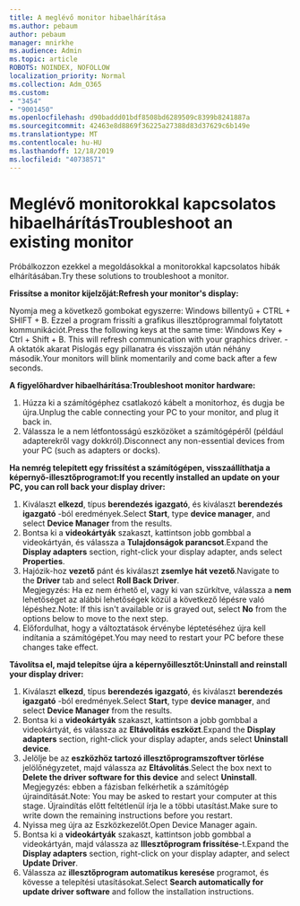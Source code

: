 ```yaml
---
title: A meglévő monitor hibaelhárítása
ms.author: pebaum
author: pebaum
manager: mnirkhe
ms.audience: Admin
ms.topic: article
ROBOTS: NOINDEX, NOFOLLOW
localization_priority: Normal
ms.collection: Adm_O365
ms.custom:
- "3454"
- "9001450"
ms.openlocfilehash: d90baddd01bdf8508bd6289509c8399b8241887a
ms.sourcegitcommit: 42463e8d8869f36225a27388d83d37629c6b149e
ms.translationtype: MT
ms.contentlocale: hu-HU
ms.lasthandoff: 12/18/2019
ms.locfileid: "40738571"
---
```

# <a name="troubleshoot-an-existing-monitor"></a><span data-ttu-id="76967-102">Meglévő monitorokkal kapcsolatos hibaelhárítás</span><span class="sxs-lookup"><span data-stu-id="76967-102">Troubleshoot an existing monitor</span></span>

<span data-ttu-id="76967-103">Próbálkozzon ezekkel a megoldásokkal a monitorokkal kapcsolatos hibák elhárításában.</span><span class="sxs-lookup"><span data-stu-id="76967-103">Try these solutions to troubleshoot a monitor.</span></span> 

<span data-ttu-id="76967-104">**Frissítse a monitor kijelzőját:**</span><span class="sxs-lookup"><span data-stu-id="76967-104">**Refresh your monitor's display:**</span></span>

<span data-ttu-id="76967-105">Nyomja meg a következő gombokat egyszerre: Windows billentyű + CTRL + SHIFT + B. Ezzel a program frissíti a grafikus illesztőprogrammal folytatott kommunikációt.</span><span class="sxs-lookup"><span data-stu-id="76967-105">Press the following keys at the same time: Windows Key  + Ctrl + Shift + B. This will refresh communication with your graphics driver.</span></span> <span data-ttu-id="76967-106">-A oktatók akarat Pislogás egy pillanatra és visszajön után néhány második.</span><span class="sxs-lookup"><span data-stu-id="76967-106">Your monitors will blink momentarily and come back after a few seconds.</span></span>

<span data-ttu-id="76967-107">**A figyelőhardver hibaelhárítása:**</span><span class="sxs-lookup"><span data-stu-id="76967-107">**Troubleshoot monitor hardware:**</span></span>

1. <span data-ttu-id="76967-108">Húzza ki a számítógéphez csatlakozó kábelt a monitorhoz, és dugja be újra.</span><span class="sxs-lookup"><span data-stu-id="76967-108">Unplug the cable connecting your PC to your monitor, and plug it back in.</span></span>
2. <span data-ttu-id="76967-109">Válassza le a nem létfontosságú eszközöket a számítógépéről (például adapterekről vagy dokkról).</span><span class="sxs-lookup"><span data-stu-id="76967-109">Disconnect any non-essential devices from your PC (such as adapters or docks).</span></span>

<span data-ttu-id="76967-110">**Ha nemrég telepített egy frissítést a számítógépen, visszaállíthatja a képernyő-illesztőprogramot:**</span><span class="sxs-lookup"><span data-stu-id="76967-110">**If you recently installed an update on your PC, you can roll back your display driver:**</span></span>

1. <span data-ttu-id="76967-111">Kiválaszt **elkezd**, típus **berendezés igazgató**, és kiválaszt **berendezés igazgató** -ból eredmények.</span><span class="sxs-lookup"><span data-stu-id="76967-111">Select **Start**, type **device manager**, and select **Device Manager** from the results.</span></span>
2. <span data-ttu-id="76967-112">Bontsa ki a **videokártyák** szakaszt, kattintson jobb gombbal a videokártyán, és válassza a **Tulajdonságok parancsot**.</span><span class="sxs-lookup"><span data-stu-id="76967-112">Expand the **Display adapters** section, right-click your display adapter, ands select **Properties**.</span></span>
3. <span data-ttu-id="76967-113">Hajózik-hoz **vezető** pánt és kiválaszt **zsemlye hát vezető**.</span><span class="sxs-lookup"><span data-stu-id="76967-113">Navigate to the **Driver** tab and select **Roll Back Driver**.</span></span> <br>
<span data-ttu-id="76967-114">Megjegyzés: Ha ez nem érhető el, vagy ki van szürkítve, válassza a **nem** lehetőséget az alábbi lehetőségek közül a következő lépésre való lépéshez.</span><span class="sxs-lookup"><span data-stu-id="76967-114">Note: If this isn't available or is grayed out, select **No** from the options below to move to the next step.</span></span>
4. <span data-ttu-id="76967-115">Előfordulhat, hogy a változtatások érvénybe léptetéséhez újra kell indítania a számítógépet.</span><span class="sxs-lookup"><span data-stu-id="76967-115">You may need to restart your PC before these changes take effect.</span></span>

<span data-ttu-id="76967-116">**Távolítsa el, majd telepítse újra a képernyőillesztőt:**</span><span class="sxs-lookup"><span data-stu-id="76967-116">**Uninstall and reinstall your display driver:**</span></span>

1. <span data-ttu-id="76967-117">Kiválaszt **elkezd**, típus **berendezés igazgató**, és kiválaszt **berendezés igazgató** -ból eredmények.</span><span class="sxs-lookup"><span data-stu-id="76967-117">Select **Start**, type **device manager**, and select **Device Manager** from the results.</span></span>
2. <span data-ttu-id="76967-118">Bontsa ki a **videokártyák** szakaszt, kattintson a jobb gombbal a videokártyát, és válassza az **Eltávolítás eszközt**.</span><span class="sxs-lookup"><span data-stu-id="76967-118">Expand the **Display adapters** section, right-click your display adapter, ands select **Uninstall device**.</span></span> 
3. <span data-ttu-id="76967-119">Jelölje be az **eszközhöz tartozó illesztőprogramszoftver törlése** jelölőnégyzetet, majd válassza az **Eltávolítás**.</span><span class="sxs-lookup"><span data-stu-id="76967-119">Select the box next to **Delete the driver software for this device** and select **Uninstall**.</span></span><br>
<span data-ttu-id="76967-120">Megjegyzés: ebben a fázisban felkérhetik a számítógép újraindítását.</span><span class="sxs-lookup"><span data-stu-id="76967-120">Note: You may be asked to restart your computer at this stage.</span></span> <span data-ttu-id="76967-121">Újraindítás előtt feltétlenül írja le a többi utasítást.</span><span class="sxs-lookup"><span data-stu-id="76967-121">Make sure to write down the remaining instructions before you restart.</span></span>
4. <span data-ttu-id="76967-122">Nyissa meg újra az Eszközkezelőt.</span><span class="sxs-lookup"><span data-stu-id="76967-122">Open Device Manager again.</span></span>
5. <span data-ttu-id="76967-123">Bontsa ki a **videokártyák** szakaszt, kattintson jobb gombbal a videokártyán, majd válassza az **Illesztőprogram frissítése**-t.</span><span class="sxs-lookup"><span data-stu-id="76967-123">Expand the **Display adapters** section, right-click on your display adapter, and select **Update Driver**.</span></span>
6. <span data-ttu-id="76967-124">Válassza az **illesztőprogram automatikus keresése** programot, és kövesse a telepítési utasításokat.</span><span class="sxs-lookup"><span data-stu-id="76967-124">Select **Search automatically for update driver software** and follow the installation instructions.</span></span>